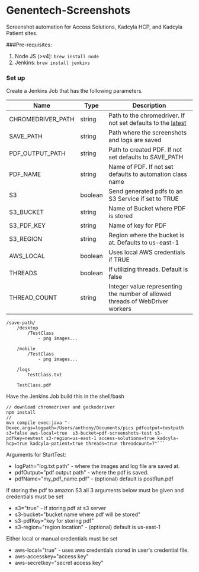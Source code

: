# Genentech-Screenshots
Screenshot automation for Access Solutions, Kadcyla HCP, and Kadcyla Patient sites.

###Pre-requisites:
1) Node JS (>v4): `brew install node`
2) Jenkins: `brew install jenkins`

### Set up

Create a Jenkins Job that has the following parameters. 

|  Name            |  Type |Description | 
| -------------    | --- |--- | 
| CHROMEDRIVER_PATH| string |Path to the chromedriver. If not set defaults to the [latest](https://www.npmjs.com/package/chromedriver) |
| SAVE_PATH         | string |Path where the screenshots and logs are saved |
| PDF_OUTPUT_PATH  | string |Path to created PDF. If not set defaults to SAVE_PATH | 
| PDF_NAME         | string |Name of PDF. If not set defaults to automation class name|
| S3               | boolean |Send generated pdfs to an S3 Service if set to TRUE| 
| S3_BUCKET        | string |Name of Bucket where PDF is stored |
| S3_PDF_KEY       | string |Name of key for PDF |
| S3_REGION        | string |Region where the bucket is at. Defaults to us-east-1 |
| AWS_LOCAL        | boolean |Uses local AWS credentials if TRUE |
| THREADS | boolean | If utilizing threads. Default is false |
| THREAD_COUNT | string | Integer value representing the number of allowed threads of WebDriver workers | 

```
/save-path/
    /desktop
        /TestClass    
            - png images...
   
    /mobile
        /TestClass
            - png images...
   
    /logs
        TestClass.txt
    
    TestClass.pdf
```
    
Have the Jenkins Job build this in the shell/bash

```
// download chromedriver and geckoderiver
npm install
// 
mvn compile exec:java "-Dexec.args=logpath=/Users/anthony/Documents/pics pdfoutput=testpath s3=false aws-local=true  s3-bucket=pdf-screenshots-test s3-pdfkey=newtest s3-region=us-east-1 access-solutions=true kadcyla-hcp=true kadcyla-patient=true threads=true threadcount=7"```
```

Arguments for StartTest:

- logPath="log.txt path" - where the images and log file are saved at.
- pdfOutput="pdf output path" - where the pdf is saved.
- pdfName="my_pdf_name.pdf" - (optional) default is postRun.pdf

If storing the pdf to amazon S3 all 3 arguments below must be given and credentials must be set
- s3="true" - if storing pdf at s3 server
- s3-bucket="bucket name where pdf will be stored"
- s3-pdfKey="key for storing pdf"
- s3-region="region location" - (optional) default is us-east-1

Either local or manual credentials must be set
- aws-local="true" - uses aws credentials stored in user's credential file.
- aws-accesskey="access key"
- aws-secretkey="secret access key"

